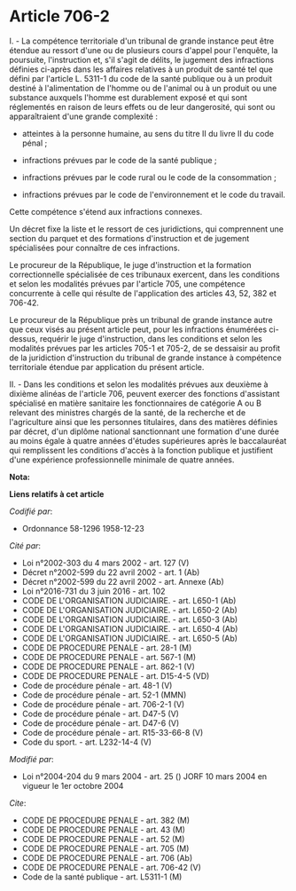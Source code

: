 # Article 706-2

I. - La compétence territoriale d'un tribunal de grande instance peut être étendue au ressort d'une ou de plusieurs cours
d'appel pour l'enquête, la poursuite, l'instruction et, s'il s'agit de délits, le jugement des infractions définies ci-après
dans les affaires relatives à un produit de santé tel que défini par l'article L. 5311-1 du code de la santé publique ou à un
produit destiné à l'alimentation de l'homme ou de l'animal ou à un produit ou une substance auxquels l'homme est durablement
exposé et qui sont réglementés en raison de leurs effets ou de leur dangerosité, qui sont ou apparaîtraient d'une grande
complexité :

- atteintes à la personne humaine, au sens du titre II du livre II du code pénal ;

- infractions prévues par le code de la santé publique ;

- infractions prévues par le code rural ou le code de la consommation ;

- infractions prévues par le code de l'environnement et le code du travail.

Cette compétence s'étend aux infractions connexes.

Un décret fixe la liste et le ressort de ces juridictions, qui comprennent une section du parquet et des formations
d'instruction et de jugement spécialisées pour connaître de ces infractions.

Le procureur de la République, le juge d'instruction et la formation correctionnelle spécialisée de ces tribunaux exercent,
dans les conditions et selon les modalités prévues par l'article 705, une compétence concurrente à celle qui résulte de
l'application des articles 43, 52, 382 et 706-42.

Le procureur de la République près un tribunal de grande instance autre que ceux visés au présent article peut, pour les
infractions énumérées ci-dessus, requérir le juge d'instruction, dans les conditions et selon les modalités prévues par les
articles 705-1 et 705-2, de se dessaisir au profit de la juridiction d'instruction du tribunal de grande instance à
compétence territoriale étendue par application du présent article.

II. - Dans les conditions et selon les modalités prévues aux deuxième à dixième alinéas de l'article 706, peuvent exercer des
fonctions d'assistant spécialisé en matière sanitaire les fonctionnaires de catégorie A ou B relevant des ministres chargés
de la santé, de la recherche et de l'agriculture ainsi que les personnes titulaires, dans des matières définies par décret,
d'un diplôme national sanctionnant une formation d'une durée au moins égale à quatre années d'études supérieures après le
baccalauréat qui remplissent les conditions d'accès à la fonction publique et justifient d'une expérience professionnelle
minimale de quatre années.

**Nota:**



**Liens relatifs à cet article**

_Codifié par_:

  - Ordonnance 58-1296 1958-12-23

_Cité par_:

  - Loi n°2002-303 du 4 mars 2002 - art. 127 (V)
  - Décret n°2002-599 du 22 avril 2002 - art. 1 (Ab)
  - Décret n°2002-599 du 22 avril 2002 - art. Annexe (Ab)
  - Loi n°2016-731 du 3 juin 2016 - art. 102
  - CODE DE L'ORGANISATION JUDICIAIRE. - art. L650-1 (Ab)
  - CODE DE L'ORGANISATION JUDICIAIRE. - art. L650-2 (Ab)
  - CODE DE L'ORGANISATION JUDICIAIRE. - art. L650-3 (Ab)
  - CODE DE L'ORGANISATION JUDICIAIRE. - art. L650-4 (Ab)
  - CODE DE L'ORGANISATION JUDICIAIRE. - art. L650-5 (Ab)
  - CODE DE PROCEDURE PENALE - art. 28-1 (M)
  - CODE DE PROCEDURE PENALE - art. 567-1 (M)
  - CODE DE PROCEDURE PENALE - art. 862-1 (V)
  - CODE DE PROCEDURE PENALE - art. D15-4-5 (VD)
  - Code de procédure pénale - art. 48-1 (V)
  - Code de procédure pénale - art. 52-1 (MMN)
  - Code de procédure pénale - art. 706-2-1 (V)
  - Code de procédure pénale - art. D47-5 (V)
  - Code de procédure pénale - art. D47-6 (V)
  - Code de procédure pénale - art. R15-33-66-8 (V)
  - Code du sport. - art. L232-14-4 (V)

_Modifié par_:

  - Loi n°2004-204 du 9 mars 2004 - art. 25 () JORF 10 mars 2004 en vigueur le 1er octobre 2004

_Cite_:

  - CODE DE PROCEDURE PENALE - art. 382 (M)
  - CODE DE PROCEDURE PENALE - art. 43 (M)
  - CODE DE PROCEDURE PENALE - art. 52 (M)
  - CODE DE PROCEDURE PENALE - art. 705 (M)
  - CODE DE PROCEDURE PENALE - art. 706 (Ab)
  - CODE DE PROCEDURE PENALE - art. 706-42 (V)
  - Code de la santé publique - art. L5311-1 (M)
